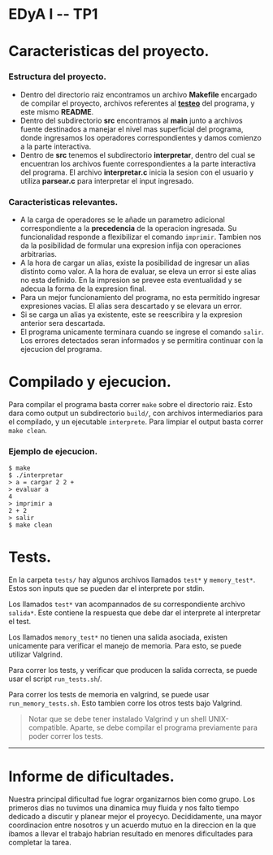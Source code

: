 # EDyA I -- TP1

# Caracteristicas del proyecto.
### Estructura del proyecto.
- Dentro del directorio raiz encontramos un archivo **Makefile**
    encargado de compilar el proyecto, 
    archivos referentes al **[testeo](#tests)** del programa,
    y este mismo **README**.
- Dentro del subdirectorio **src** encontramos al **main** junto a archivos
    fuente destinados a manejar el nivel mas superficial del programa, donde 
    ingresamos los operadores correspondientes y damos comienzo a la parte
    interactiva.
- Dentro de **src** tenemos el subdirectorio **interpretar**, dentro del cual
    se encuentran los archivos fuente correspondientes a la parte interactiva del
    programa. El archivo **interpretar.c** inicia la sesion con el usuario y utiliza
    **parsear.c** para interpretar el input ingresado.
### Caracteristicas relevantes.
- A la carga de operadores se le añade un parametro adicional correspondiente a la
  **precedencia** de la operacion ingresada. Su funcionalidad responde a flexibilizar el comando
  `imprimir`. Tambien nos da la posibilidad de formular una expresion infija con operaciones arbitrarias.
- A la hora de cargar un alias, existe la posibilidad de ingresar un alias distinto como valor.
  A la hora de evaluar, se eleva un error si este alias no esta definido.
  En la impresion se prevee esta eventualidad y se adecua la forma de la expresion final.
- Para un mejor funcionamiento del programa, no esta permitido ingresar expresiones vacias.
  El alias sera descartado y se elevara un error.
- Si se carga un alias ya existente, este se reescribira y la expresion anterior sera descartada.
- El programa unicamente terminara cuando se ingrese el comando `salir`. Los errores detectados seran
  informados y se permitira continuar con la ejecucion del programa.
    


# Compilado y ejecucion.
Para compilar el programa basta correr `make` sobre el directorio raiz.
Esto dara como output un subdirectorio `build/`, con archivos intermediarios
para el compilado, y un ejecutable `interprete`. Para limpiar el output basta
correr `make clean`. 

### Ejemplo de ejecucion.

```shell
$ make
$ ./interpretar
> a = cargar 2 2 +
> evaluar a
4
> imprimir a
2 + 2
> salir
$ make clean
```


# Tests. <a name = tests></a>

En la carpeta `tests/` hay algunos archivos llamados `test*` y `memory_test*`.
Estos son inputs que se pueden dar el interprete por stdin.

Los llamados `test*` van acompannados de su correspondiente archivo `salida*`.
Este contiene la respuesta que debe dar el interprete al interpretar el test.

Los llamados `memory_test*` no tienen una salida asociada, existen unicamente
para verificar el manejo de memoria. Para esto, se puede utilizar Valgrind.

Para correr los tests, y verificar que producen la salida correcta, se puede usar
el script `run_tests.sh`/.

Para correr los tests de memoria en valgrind, se puede usar
`run_memory_tests.sh`. Esto tambien corre los otros tests bajo Valgrind.

> Notar que se debe tener instalado Valgrind y un shell UNIX-compatible.
> Aparte, se debe compilar el programa previamente para poder correr los tests.

- - - -
# Informe de dificultades.
Nuestra principal dificultad fue lograr organizarnos bien como grupo. Los primeros
dias no tuvimos una dinamica muy fluida y nos falto tiempo dedicado a discutir y 
planear mejor el proyecyo. Decididamente, una mayor coordinacion entre nosotros 
y un acuerdo mutuo en la direccion en la que ibamos a llevar el trabajo habrian 
resultado en menores dificultades para completar la tarea. 
